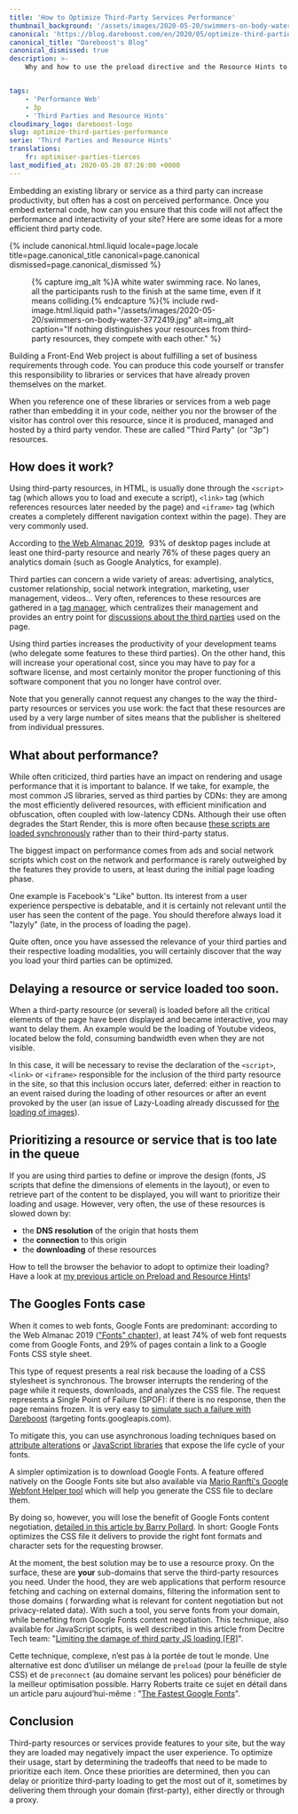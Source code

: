 ```yaml
---
title: 'How to Optimize Third-Party Services Performance'
thumbnail_background: '/assets/images/2020-05-20/swimmers-on-body-water-3772419.jpg'
canonical: 'https://blog.dareboost.com/en/2020/05/optimize-third-parties-performance/'
canonical_title: "Dareboost's Blog"
canonical_dismissed: true
description: >-
    Why and how to use the preload directive and the Resource Hints to optimize the load of your third party resources (fonts, videos, analytics…) and speed up your web pages.


tags:
    - 'Performance Web'
    - 3p
    - 'Third Parties and Resource Hints'
cloudinary_logo: dareboost-logo
slug: optimize-third-parties-performance
serie: 'Third Parties and Resource Hints'
translations:
    fr: optimiser-parties-tierces
last_modified_at: 2020-05-20 07:26:00 +0000
---
```


Embedding an existing library or service as a third party can increase productivity, but often has a cost on perceived performance. Once you embed external code, how can you ensure that this code will not affect the performance and interactivity of your site? Here are some ideas for a more efficient third party code.

<!-- more -->

{% include canonical.html.liquid
    locale=page.locale
    title=page.canonical_title
    canonical=page.canonical
    dismissed=page.canonical_dismissed
%}

<figure>
{% capture img_alt %}A white water swimming race. No lanes, all the participants rush to the finish at the same time, even if it means colliding.{% endcapture %}{% include rwd-image.html.liquid
path="/assets/images/2020-05-20/swimmers-on-body-water-3772419.jpg"
alt=img_alt
caption="If nothing distinguishes your resources from third-party resources, they compete with each other."
%}
</figure>

Building a Front-End Web project is about fulfilling a set of business requirements through code. You can produce this code yourself or transfer this responsibility to libraries or services that have already proven themselves on the market.

When you reference one of these libraries or services from a web page rather than embedding it in your code, neither you nor the browser of the visitor has control over this resource, since it is produced, managed and hosted by a third party vendor. These are called "Third Party" (or "3p") resources.

## How does it work?

Using third-party resources, in HTML, is usually done through the `<script>` tag (which allows you to load and execute a script), `<link>` tag (which references resources later needed by the page) and `<iframe>` tag (which creates a completely different navigation context within the page). They are very commonly used.

According to [the Web Almanac 2019](https://almanac.httparchive.org/en/2019/third-parties),  93% of desktop pages include at least one third-party resource and nearly 76% of these pages query an analytics domain (such as Google Analytics, for example).

Third parties can concern a wide variety of areas: advertising, analytics, customer relationship, social network integration, marketing, user management, videos... Very often, references to these resources are gathered in a [tag manager](https://blog.dareboost.com/en/2018/04/how-tag-managers-impact-web-performance/), which centralizes their management and provides an entry point for [discussions about the third parties](https://blog.dareboost.com/en/2018/06/tag-manager-web-performance-best-practices/) used on the page.

Using third parties increases the productivity of your development teams (who delegate some features to these third parties). On the other hand, this will increase your operational cost, since you may have to pay for a software license, and most certainly monitor the proper functioning of this software component that you no longer have control over.

Note that you generally cannot request any changes to the way the third-party resources or services you use work: the fact that these resources are used by a very large number of sites means that the publisher is sheltered from individual pressures.

## What about performance?

While often criticized, third parties have an impact on rendering and usage performance that it is important to balance. If we take, for example, the most common JS libraries, served as third parties by CDNs: they are among the most efficiently delivered resources, with efficient minification and obfuscation, often coupled with low-latency CDNs. Although their use often degrades the Start Render, this is more often because [these scripts are loaded synchronously](/notes/2017-12-defer-script-to-speed-up-rendering/) rather than to their third-party status.

The biggest impact on performance comes from ads and social network scripts which cost on the network and performance is rarely outweighed by the features they provide to users, at least during the initial page loading phase.

One example is Facebook's "Like" button. Its interest from a user experience perspective is debatable, and it is certainly not relevant until the user has seen the content of the page. You should therefore always load it "lazyly" (late, in the process of loading the page).

Quite often, once you have assessed the relevance of your third parties and their respective loading modalities, you will certainly discover that the way you load your third parties can be optimized.

## Delaying a resource or service loaded too soon.

When a third-party resource (or several) is loaded before all the critical elements of the page have been displayed and became interactive, you may want to delay them. An example would be the loading of Youtube videos, located below the fold, consuming bandwidth even when they are not visible.

In this case, it will be necessary to revise the declaration of the `<script>`, `<link>` or `<iframe>` responsible for the inclusion of the third party resource in the site, so that this inclusion occurs later, deferred: either in reaction to an event raised during the loading of other resources or after an event provoked by the user (an issue of Lazy-Loading already discussed for [the loading of images](/notes/2019-03-lazy-loading-faster-webpages-seo-friendly/)).

## Prioritizing a resource or service that is too late in the queue

If you are using third parties to define or improve the design (fonts, JS scripts that define the dimensions of elements in the layout), or even to retrieve part of the content to be displayed, you will want to prioritize their loading and usage. However, very often, the use of these resources is slowed down by:

-   the **DNS resolution** of the origin that hosts them
-   the **connection** to this origin
-   the **downloading** of these resources

How to tell the browser the behavior to adopt to optimize their loading? Have a look at [my previous article on Preload and Resource Hints](/notes/2020-05-preload-prefetch-preconnect-resource-hints/)!

## The Googles Fonts case

When it comes to web fonts, Google Fonts are predominant: according to the Web Almanac 2019 (["Fonts" chapter](https://almanac.httparchive.org/en/2019/fonts)), at least 74% of web font requests come from Google Fonts, and 29% of pages contain a link to a Google Fonts CSS style sheet.

This type of request presents a real risk because the loading of a CSS stylesheet is synchronous. The browser interrupts the rendering of the page while it requests, downloads, and analyzes the CSS file. The request represents a Single Point of Failure (SPOF): if there is no response, then the page remains frozen. It is very easy to [simulate such a failure with Dareboost](https://www.dareboost.com/en/doc/website-speed-test/settings/dns-mapping-blackhole) (targeting fonts.googleapis.com).

To mitigate this, you can use asynchronous loading techniques based on [attribute alterations](https://www.filamentgroup.com/lab/load-css-simpler/) or [JavaScript libraries](https://github.com/filamentgroup/loadCSS) that expose the life cycle of your fonts.

A simpler optimization is to download Google Fonts. A feature offered natively on the Google Fonts site but also available via [Mario Ranfti's Google Webfont Helper tool](https://google-webfonts-helper.herokuapp.com/fonts) which will help you generate the CSS file to declare them.

By doing so, however, you will lose the benefit of Google Fonts content negotiation, [detailed in this article by Barry Pollard](https://www.tunetheweb.com/blog/should-you-self-host-google-fonts/). In short: Google Fonts optimizes the CSS file it delivers to provide the right font formats and character sets for the requesting browser.

At the moment, the best solution may be to use a resource proxy. On the surface, these are **your** sub-domains that serve the third-party resources you need. Under the hood, they are web applications that perform resource fetching and caching on external domains, filtering the information sent to those domains ( forwarding what is relevant for content negotiation but not privacy-related data). With such a tool, you serve fonts from your domain, while benefiting from Google Fonts content negotiation. This technique, also available for JavaScript scripts, is well described in this article from Decitre Tech team: "[Limiting the damage of third party JS loading [FR]](https://tech.decitre.fr/posts/optimiser-chargement-js-tiers)".

Cette technique, complexe, n’est pas à la portée de tout le monde. Une alternative est donc d’utiliser un mélange de `preload` (pour la feuille de style CSS) et de `preconnect` (au domaine servant les polices) pour bénéficier de la meilleur optimisation possible. Harry Roberts traite ce sujet en détail dans un article paru aujourd’hui-même : "[The Fastest Google Fonts](https://csswizardry.com/2020/05/the-fastest-google-fonts/)".

## Conclusion

Third-party resources or services provide features to your site, but the way they are loaded may negatively impact the user experience. To optimize their usage, start by determining the tradeoffs that need to be made to prioritize each item. Once these priorities are determined, then you can delay or prioritize third-party loading to get the most out of it, sometimes by delivering them through your domain (first-party), either directly or through a proxy.
